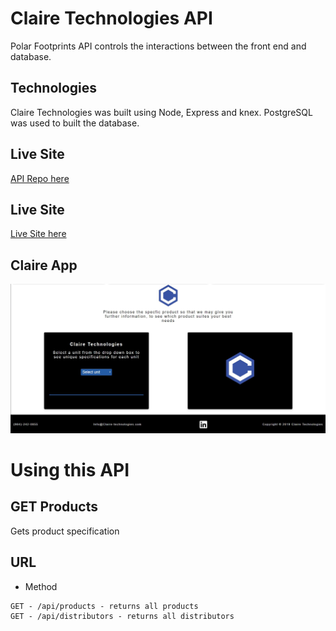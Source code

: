 # Claire Technologies API

Polar Footprints API controls the interactions between the front end and database.

## Technologies

Claire Technologies was built using Node, Express and knex. PostgreSQL was used to built the database.

## Live Site

[API Repo here](https://github.com/Joalvaca/Claire-Site.git)

## Live Site

[Live Site here](https://claire-app.joalvaca.now.sh/)

## Claire App

![Claire Form](https://github.com/Joalvaca/Claire-server/raw/master/src/images/ClaireForm.jpg)

# Using this API

## GET Products

Gets product specification

## URL

- Method

```
GET - /api/products - returns all products
GET - /api/distributors - returns all distributors

```
